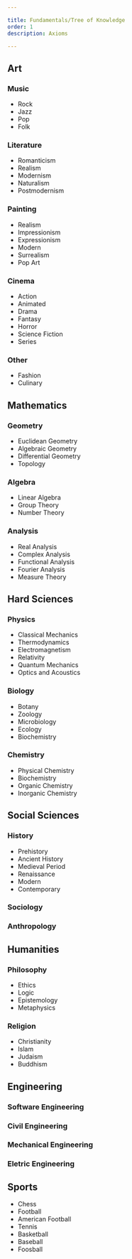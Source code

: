 ```yaml
---

title: Fundamentals/Tree of Knowledge  
order: 1  
description: Axioms  

---
```


## Art

### Music
- Rock
- Jazz
- Pop
- Folk

### Literature
- Romanticism
- Realism
- Modernism
- Naturalism
- Postmodernism

### Painting
- Realism
- Impressionism
- Expressionism
- Modern
- Surrealism
- Pop Art

### Cinema
- Action
- Animated
- Drama
- Fantasy
- Horror
- Science Fiction
- Series

### Other
- Fashion
- Culinary


## Mathematics

### Geometry
- Euclidean Geometry
- Algebraic Geometry
- Differential Geometry
- Topology

### Algebra
- Linear Algebra
- Group Theory
- Number Theory

### Analysis
- Real Analysis
- Complex Analysis
- Functional Analysis
- Fourier Analysis
- Measure Theory


## Hard Sciences

### Physics
- Classical Mechanics
- Thermodynamics
- Electromagnetism
- Relativity
- Quantum Mechanics
- Optics and Acoustics

### Biology
- Botany
- Zoology
- Microbiology
- Ecology
- Biochemistry

### Chemistry
- Physical Chemistry
- Biochemistry
- Organic Chemistry
- Inorganic Chemistry


## Social Sciences

### History
- Prehistory
- Ancient History
- Medieval Period
- Renaissance
- Modern
- Contemporary

### Sociology

### Anthropology


## Humanities

### Philosophy
- Ethics
- Logic
- Epistemology
- Metaphysics

### Religion
- Christianity
- Islam
- Judaism
- Buddhism


## Engineering

### Software Engineering
### Civil Engineering
### Mechanical Engineering
### Eletric Engineering

## Sports
- Chess
- Football
- American Football
- Tennis
- Basketball
- Baseball
- Foosball
